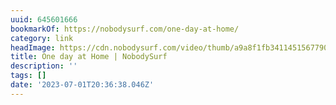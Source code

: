 ```yaml
---
uuid: 645601666
bookmarkOf: https://nobodysurf.com/one-day-at-home/
category: link
headImage: https://cdn.nobodysurf.com/video/thumb/a9a8f1fb3411451567790e14cc30dc51.png
title: One day at Home | NobodySurf
description: ''
tags: []
date: '2023-07-01T20:36:38.046Z'
---
```




